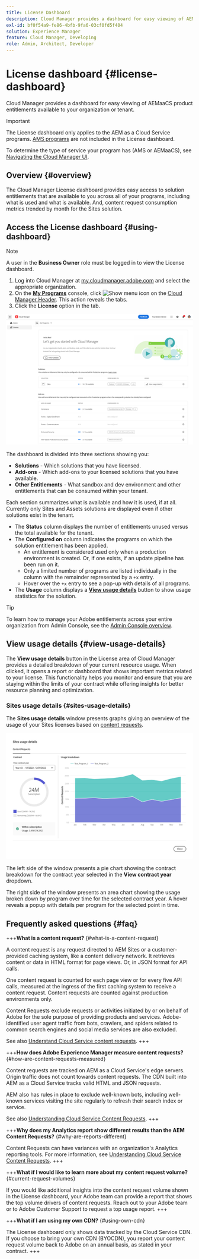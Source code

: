 ```yaml
---
title: License Dashboard
description: Cloud Manager provides a dashboard for easy viewing of AEMaaCS product entitlements available to your organization or tenant.
exl-id: bf0f54a9-fe86-4bfb-9fa6-03cf0fd5f404
solution: Experience Manager
feature: Cloud Manager, Developing
role: Admin, Architect, Developer
---
```


# License dashboard {#license-dashboard}

Cloud Manager provides a dashboard for easy viewing of AEMaaCS product entitlements available to your organization or tenant.

>[!IMPORTANT]
>
>The License dashboard only applies to the AEM as a Cloud Service programs. [AMS programs](https://experienceleague.adobe.com/en/docs/experience-manager-cloud-manager/content/introduction) are not included in the License dashboard.
>
>To determine the type of service your program has (AMS or AEMaaCS), see [Navigating the Cloud Manager UI](/help/implementing/cloud-manager/navigation.md#program-cards).

## Overview {#overview}

The Cloud Manager License dashboard provides easy access to solution entitlements that are available to you across all of your programs, including what is used and what is available. And, content request consumption metrics trended by month for the Sites solution.

## Access the License dashboard {#using-dashboard}

>[!NOTE]
>
>A user in the **Business Owner** role must be logged in to view the License dashboard.

1. Log into Cloud Manager at [my.cloudmanager.adobe.com](https://my.cloudmanager.adobe.com/) and select the appropriate organization.
1. On the **[My Programs](/help/implementing/cloud-manager/navigation.md#my-programs)** console, click ![Show menu icon](https://spectrum.adobe.com/static/icons/workflow_18/Smock_ShowMenu_18_N.svg) on the [Cloud Manager Header](/help/implementing/cloud-manager/navigation.md#cloud-manager-header). This action reveals the tabs.
1. Click the **License** option in the tab.

![License Dashboard](assets/license-dashboard.png)

The dashboard is divided into three sections showing you:

* **Solutions** - Which solutions that you have licensed.
* **Add-ons** - Which add-ons to your licensed solutions that you have available.
* **Other Entitlements** - What sandbox and dev environment and other entitlements that can be consumed within your tenant.

Each section summarizes what is available and how it is used, if at all. Currently only Sites and Assets solutions are displayed even if other solutions exist in the tenant.

* The **Status** column displays the number of entitlements unused versus the total available for the tenant.
* The **Configured on** column indicates the programs on which the solution entitlement has been applied.
  * An entitlement is considered used only when a production environment is created. Or, if one exists, if an update pipeline has been run on it.
  * Only a limited number of programs are listed individually in the column with the remainder represented by a `+x` entry.
  * Hover over the `+x` entry to see a pop-up with details of all programs.
* The **Usage** column displays a **[View usage details](#view-usage-details)** button to show usage statistics for the solution.

>[!TIP]
>
>To learn how to manage your Adobe entitlements across your entire organization from Admin Console, see the [Admin Console overview](https://helpx.adobe.com/enterprise/using/admin-console.html).

## View usage details {#view-usage-details}

<!--
The **View usage details** button gives access to the chosen solution's **Usage Details** window. This window gives a detailed breakdown including charts to show your solution's usage. How that usage is measured depends on the chosen solution. -->

The **View usage details** button in the License area of Cloud Manager provides a detailed breakdown of your current resource usage. When clicked, it opens a report or dashboard that shows important metrics related to your license. <!-- ADD THIS SENTENCE IF ASSETS USAGE DETAILS GETS REINSTATED ", such as the number of users, storage consumption, or bandwidth usage, depending on the type of services you're using." --> This functionality helps you monitor and ensure that you are staying within the limits of your contract while offering insights for better resource planning and optimization. 

### Sites usage details {#sites-usage-details}

The **Sites usage details** window presents graphs giving an overview of the usage of your Sites licenses based on [content requests](#what-is-a-content-request).

![Sites usage details window](assets/sites-usage-details.png)

The left side of the window presents a pie chart showing the contract breakdown for the contract year selected in the **View contract year** dropdown.

The right side of the window presents an area chart showing the usage broken down by program over time for the selected contract year. A hover reveals a popup with details per program for the selected point in time.

<!-- REMOVED AS PER CQDOC-21983
### Assets usage details {#assets-usage-details}

The **Assets usage details** window, presents graphs giving an overview of the usage of your Assets licenses based on [storage](#storage) and [standard users](#standard-users). Select the appropriate tab to toggle between the views.

For both storage and standard users views, you can use the **Environment Type** dropdown to toggle the view between production, stage, and development environments.

#### Storage {#storage}

![Assets usage details window for storage](assets/assets-usage-details-storage.png)

The left side of the window presents a pie chart showing the contract breakdown for the contract year selected in the **View contract year** dropdown.

The right side of the window presents an area chart showing the usage broken down by program over time for the selected contract year. A hover reveals a popup with details per program for the selected point in time.

#### Standard Users {#standard-users}

![Assets usage details window for standard-users](assets/assets-usage-details-standard-users.png)

The left side of the window presents a pie chart showing the contract breakdown for the contract year selected in the **View contract year** dropdown.

The right side of the window presents an area chart showing the usage broken down by program over time for the selected contract year. A hover reveals a popup with details per program for the selected point in time. -->

## Frequently asked questions {#faq}

+++**What is a content request?** {#what-is-a-content-request}

A content request is any request directed to AEM Sites or a customer-provided caching system, like a content delivery network. It retrieves content or data in HTML format for page views. Or, in JSON format for API calls.

One content request is counted for each page view or for every five API calls, measured at the ingress of the first caching system to receive a content request. Content requests are counted against production environments only.

Content Requests exclude requests or activities initiated by or on behalf of Adobe for the sole purpose of providing products and services. Adobe-identified user agent traffic from bots, crawlers, and spiders related to common search engines and social media services are also excluded.

See also [Understand Cloud Service content requests](/help/implementing/cloud-manager/content-requests.md).
+++

+++**How does Adobe Experience Manager measure content requests?** {#how-are-content-requests-measured}

Content requests are tracked on AEM as a Cloud Service's edge servers. Origin traffic does not count towards content requests. The CDN built into AEM as a Cloud Service tracks valid HTML and JSON requests.

AEM also has rules in place to exclude well-known bots, including well-known services visiting the site regularly to refresh their search index or service.

See also [Understanding Cloud Service Content Requests](/help/implementing/cloud-manager/content-requests.md).
+++

+++**Why does my Analytics report show different results than the AEM Content Requests?** {#why-are-reports-different}

Content Requests can have variances with an organization's Analytics reporting tools. For more information, see [Understanding Cloud Service Content Requests](/help/implementing/cloud-manager/content-requests.md).
+++

+++**What if I would like to learn more about my content request volume?** {#current-request-volumes}

If you would like additional insights into the content request volume shown in the License dashboard, your Adobe team can provide a report that shows the top volume drivers of content requests. Reach out to your Adobe team or to Adobe Customer Support to request a top usage report.
+++

+++**What if I am using my own CDN?** {#using-own-cdn}

The License dashboard only shows data tracked by the Cloud Service CDN. If you choose to bring your own CDN (BYOCDN), you report your content request volume back to Adobe on an annual basis, as stated in your contract. 
+++

